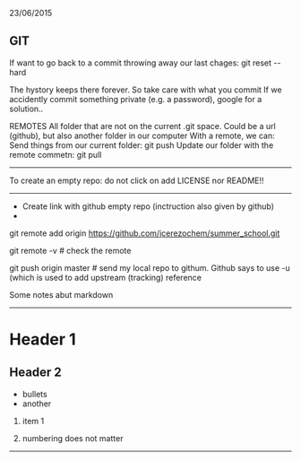 23/06/2015
## GIT


If want to go back to a commit throwing away our last chages:
git reset --hard

The hystory keeps there forever. So take care with what you commit
If we accidently commit something private (e.g. a password), google for a solution..

REMOTES
All folder that are not on the current .git space. Could be a url (github), but also another folder in our computer
With a remote, we can:
 Send things from our current folder: git push
 Update our folder with the remote commetn: git pull

********************************************************************
To create an empty repo: do not click on add LICENSE nor README!!
********************************************************************

* Create link with github empty repo (inctruction also given by github)
* 
git remote add origin https://github.com/jcerezochem/summer_school.git

git remote -v # check the remote

git push origin master # send my local repo to githum. Github says to use -u (which is used to add upstream (tracking) reference

Some notes abut markdown

--------------------------------
# Header 1
## Header 2
- bullets
- another

1. item 1

1. numbering does not matter

--------------------------------


